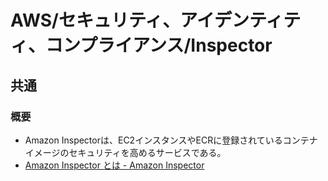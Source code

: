 # AWS/セキュリティ、アイデンティティ、コンプライアンス/Inspector

## 共通

### 概要

- Amazon Inspectorは、EC2インスタンスやECRに登録されているコンテナイメージのセキュリティを高めるサービスである。
- [Amazon Inspector とは - Amazon Inspector](https://docs.aws.amazon.com/ja_jp/inspector/latest/user/what-is-inspector.html)

